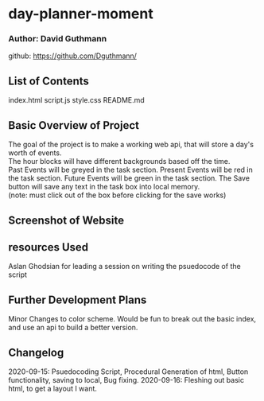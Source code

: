 # day-planner-moment

### Author: David Guthmann

github: https://github.com/Dguthmann/  
<!-- livesite: To Be Added Later -->

## List of Contents

index.html
script.js
style.css
README.md
<!-- screenshot.png -->

## Basic Overview of Project

The goal of the project is to make a working web api, that will store a day's worth of events.  
The hour blocks will have different backgrounds based off the time.  
Past Events will be greyed in the task section.
Present Events will be red in the task section.
Future Events will be green in the task section.
The Save button will save any text in the task box into local memory.  
(note: must click out of the box before clicking for the save works)  


## Screenshot of Website

<!-- ![Site Screenshot](images/screenshot.png) -->

## resources Used

Aslan Ghodsian for leading a session on writing the psuedocode of the script

## Further Development Plans

Minor Changes to color scheme.  Would be fun to break out the basic index, and use an api to build a better version.

## Changelog

2020-09-15: Psuedocoding Script, Procedural Generation of html, Button functionality, saving to local, Bug fixing.
2020-09-16: Fleshing out basic html, to get a layout I want.

